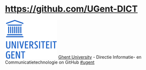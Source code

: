 # https://github.com/UGent-DICT
![Logo UGent](logo_ugent_nl.svg)
[Ghent University](https://ugent.be) - Directie Informatie- en Communicatietechnologie on GitHub 
[#ugent](https://github.com/topics/ugent)

